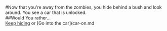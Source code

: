 #Now that you're away from the zombies, you hide behind a bush and look around. You see a car that is unlocked.  
##Would You rather...  
[Keep hiding](hiding.md)
or  [Go into the car](car-on.md